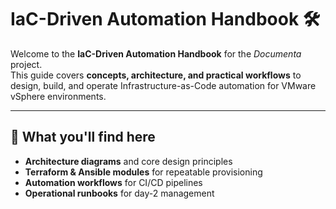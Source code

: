 # IaC-Driven Automation Handbook 🛠️

Welcome to the **IaC-Driven Automation Handbook** for the *Documenta* project.  
This guide covers **concepts, architecture, and practical workflows** to design, build, and operate Infrastructure-as-Code automation for VMware vSphere environments.

---

## 📌 What you'll find here
- **Architecture diagrams** and core design principles
- **Terraform & Ansible modules** for repeatable provisioning
- **Automation workflows** for CI/CD pipelines
- **Operational runbooks** for day-2 management